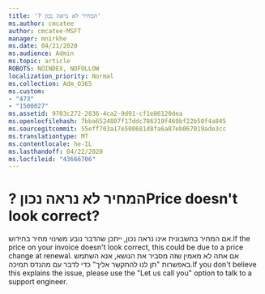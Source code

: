 ```yaml
---
title: '? המחיר לא נראה נכון'
ms.author: cmcatee
author: cmcatee-MSFT
manager: mnirkhe
ms.date: 04/21/2020
ms.audience: Admin
ms.topic: article
ROBOTS: NOINDEX, NOFOLLOW
localization_priority: Normal
ms.collection: Adm_O365
ms.custom:
- "473"
- "1500027"
ms.assetid: 9703c272-2836-4ca2-9d91-cf1e86120dea
ms.openlocfilehash: 7bba6524807f17ddc786319f469bf22b50f4a845
ms.sourcegitcommit: 55eff703a17e500681d8fa6a87eb067019ade3cc
ms.translationtype: MT
ms.contentlocale: he-IL
ms.lasthandoff: 04/22/2020
ms.locfileid: "43666706"
---
```

# <a name="price-doesnt-look-correct"></a><span data-ttu-id="b48ed-102">? המחיר לא נראה נכון</span><span class="sxs-lookup"><span data-stu-id="b48ed-102">Price doesn't look correct?</span></span>

<span data-ttu-id="b48ed-103">אם המחיר בחשבונית אינו נראה נכון, ייתכן שהדבר נובע משינוי מחיר בחידוש.</span><span class="sxs-lookup"><span data-stu-id="b48ed-103">If the price on your invoice doesn't look correct, this could be due to a price change at renewal.</span></span> <span data-ttu-id="b48ed-104">אם אתה לא מאמין שזה מסביר את הנושא, אנא השתמש באפשרות "תן לנו להתקשר אליך" כדי לדבר עם מהנדס תמיכה.</span><span class="sxs-lookup"><span data-stu-id="b48ed-104">If you don't believe this explains the issue, please use the "Let us call you" option to talk to a support engineer.</span></span>